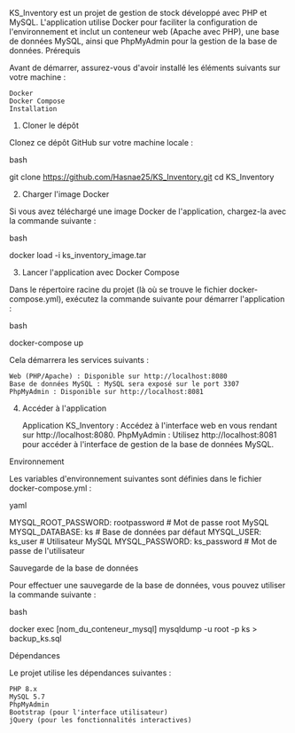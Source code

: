 KS_Inventory est un projet de gestion de stock développé avec PHP et MySQL. L'application utilise Docker pour faciliter la configuration de l'environnement et inclut un conteneur web (Apache avec PHP), une base de données MySQL, ainsi que PhpMyAdmin pour la gestion de la base de données.
Prérequis

Avant de démarrer, assurez-vous d'avoir installé les éléments suivants sur votre machine :

    Docker
    Docker Compose
    Installation
1. Cloner le dépôt

Clonez ce dépôt GitHub sur votre machine locale :

bash

git clone https://github.com/Hasnae25/KS_Inventory.git
cd KS_Inventory

2. Charger l'image Docker

Si vous avez téléchargé une image Docker de l'application, chargez-la avec la commande suivante :

bash

docker load -i ks_inventory_image.tar

3. Lancer l'application avec Docker Compose

Dans le répertoire racine du projet (là où se trouve le fichier docker-compose.yml), exécutez la commande suivante pour démarrer l'application :

bash

docker-compose up

Cela démarrera les services suivants :

    Web (PHP/Apache) : Disponible sur http://localhost:8080
    Base de données MySQL : MySQL sera exposé sur le port 3307
    PhpMyAdmin : Disponible sur http://localhost:8081

4. Accéder à l'application

    Application KS_Inventory : Accédez à l'interface web en vous rendant sur http://localhost:8080.
    PhpMyAdmin : Utilisez http://localhost:8081 pour accéder à l'interface de gestion de la base de données MySQL.



Environnement

Les variables d'environnement suivantes sont définies dans le fichier docker-compose.yml :

yaml

MYSQL_ROOT_PASSWORD: rootpassword  # Mot de passe root MySQL
MYSQL_DATABASE: ks                 # Base de données par défaut
MYSQL_USER: ks_user                # Utilisateur MySQL
MYSQL_PASSWORD: ks_password        # Mot de passe de l'utilisateur

Sauvegarde de la base de données

Pour effectuer une sauvegarde de la base de données, vous pouvez utiliser la commande suivante :

bash

docker exec [nom_du_conteneur_mysql] mysqldump -u root -p ks > backup_ks.sql

Dépendances

Le projet utilise les dépendances suivantes :

    PHP 8.x
    MySQL 5.7
    PhpMyAdmin
    Bootstrap (pour l'interface utilisateur)
    jQuery (pour les fonctionnalités interactives)

